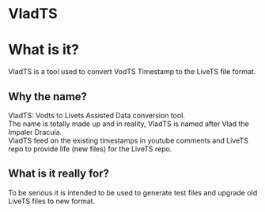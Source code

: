 # VladTS

# What is it?
VladTS is a tool used to convert VodTS Timestamp to the LiveTS file format.  

## Why the name?
VladTS: Vodts to Livets Assisted Data conversion tool.  
The name is totally made up and in reality, VladTS is named after Vlad the Impaler Dracula.  
VladTS feed on the existing timestamps in youtube comments and LiveTS repo to provide life (new files) for the LiveTS repo.  

## What is it really for?
To be serious it is intended to be used to generate test files and upgrade old LiveTS files to new format.
